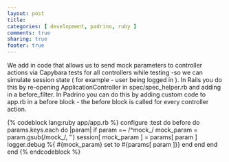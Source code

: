```yaml
---
layout: post
title: 
categories: [ development, padrino, ruby ]
comments: true
sharing: true
footer: true
---
```

We add in code that allows us to send mock parameters to controller actions via Capybara tests for all controllers while testing -so we can simulate session state ( for example - user being logged in ). In Rails you do this by re-opening ApplicationController in spec/spec_helper.rb and adding in a before_filter. In Padrino you can do this by adding custom code to app.rb in a before block - the before block is called for every controller action.

{% codeblock lang:ruby app/app.rb %}
configure :test do
  before do
    params.keys.each do |param|
      if param =~ /^mock_/
        mock_param = param.gsub(/mock_/, '') 
        session[ mock_param ] = params[ param ]
        logger.debug %{ #{mock_param} set to #{params[ param ]}} 
      end 
    end 
  end 
end
{% endcodeblock %}
